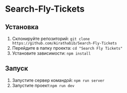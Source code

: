 # Search-Fly-Tickets

## Установка

1. Склонируйте репозиторий: `git clone https://github.com/Airathabib/Search-Fly-Tickets`
2. Перейдите в папку проекта: `cd "Search Fly Tickets"`
3. Установите зависимости: `npm install`

## Запуск

1. Запустите сервер командой: `npm run server`
2. Запустите проект:`npm run dev`
